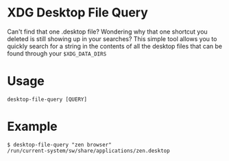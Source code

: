 # XDG Desktop File Query

Can't find that one .desktop file? Wondering why that one shortcut you deleted
is still showing up in your searches? This simple tool allows you to quickly 
search for a string in the contents of all the desktop files that can be
found through your `$XDG_DATA_DIRS`

# Usage
```
desktop-file-query [QUERY]
```

# Example
```
$ desktop-file-query "zen browser"
/run/current-system/sw/share/applications/zen.desktop
```
